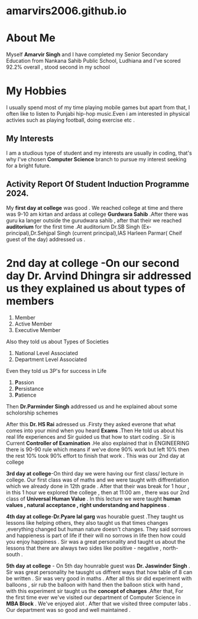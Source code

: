 # amarvirs2006.github.io
# About Me
Myself **Amarvir Singh** and I have completed my Senior Secondary Education from Nankana Sahib Public School, Ludhiana and I've scored 92.2% overall , stood second in my school

# My Hobbies
I usually spend most of my time playing mobile games but apart from that, I often like to listen to Punjabi hip-hop music.Even i am interested in physical activies such as playing football, doing exercise etc .

## My Interests
I am a studious type of student and my interests are usually in coding, that's why I've chosen **Computer Science** branch to pursue my interest seeking for a bright future.

## Activity Report Of Student Induction Programme 2024.
My **first day at college** was good . We reached college at time and there was 9-10 am kirtan and ardass at college **Gurdwara Sahib** .After there was guru ka langer outside the gurudwara sahib , after that their we reached **auditorium** for the first time .At auditorium Dr.SB Singh (Ex-principal),Dr.Sehjpal Singh (current principal),IAS Harleen Parmar( Cheif guest of the day) addressed us . 

# **2nd day at college** -On our second day **Dr. Arvind Dhingra** sir addressed us they explained us about types of members
1. Member
2. Active Member
3. Executive Member
   
Also they told us about Types of Societies
1. National Level Associated
2. Department Level Associated

Even they told us 3P's for success in Life
1. **P**assion
2. **P**ersistance
3. **P**atience

 Then **Dr.Parminder Singh** addressed us and he explained about some scholorship schemes

 After this **Dr. HS Rai** adressed us .Firsty they asked everone that what comes into your mind when you heard **Exams** .Then He told us about his real life experiences and Sir guided us that how to start coding . Sir is Current **Controller of Examination** .He also explained that in ENGINEERING there is 90-90 rule which means if we've done 90% work but left 10% then the rest 10% took 90% effort to finish that work . This was our 2nd day at college

**3rd day at college**-On third day we were having our first class/ lecture in college. Our first class was of maths and we were taught with diffrentiation which we already done in 12th grade . After that their was break for 1 hour , in this 1 hour we explored the college , then at 11:00 am , there was our 2nd class of **Universal Human Value** . In this lecture we were taught **human values , natural acceptance , right understandng and happiness** . 

**4th day at college**-**Dr.Pyare lal garg** was hourable guest .They taught us lessons like helping others, they also taught us that times changes ,everything changed but human nature doesn't changes. They said sorrows and happieness is part of life if their will no sorrows in life then how could you enjoy happiness . Sir was a great personality and taught us about the lessons that there are always two sides like positive - negative , north- south . 

**5th day at college** - On 5th day hounrable guest was **Dr. Jaswinder Singh** . Sir was great personality he tausght us diffrent ways that how table of 8 can be written . Sir was very good in maths . After all this sir did experiment with balloons , sir rub the balloon with hand then the balloon stick with hand , with this experiment sir taught us the **concept of charges** .After that, For the first time ever we've visited our department of Computer Science in  **MBA Block** . We've enjoyed alot .  After that we visited three computer labs . Our department was so good and well maintained . 

 

 
